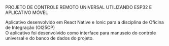 PROJETO DE CONTROLE REMOTO UNIVERSAL UTILIZANDO ESP32 E APLICATIVO MÓVEL

Aplicativo desenvolvido em React Native e Ionic para a disciplina de Oficina de Integração (OI25CP) <br>
O aplicativo foi desenvolvido como interface para manuseio do controle universal e do banco de dados do projeto.
